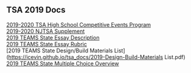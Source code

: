 <!-- Global site tag (gtag.js) - Google Analytics -->
<script async src="https://www.googletagmanager.com/gtag/js?id=UA-132324052-1"></script>
<script>
  window.dataLayer = window.dataLayer || [];
  function gtag(){dataLayer.push(arguments);}
  gtag('js', new Date());

  gtag('config', 'UA-132324052-1');
</script>

## TSA 2019 Docs

[2019-2020 TSA High School Competitive Events Program](https://icevin.github.io/tsa_docs/2019-2020_TSA_HS_Competitve_Events_Guide.pdf)  
[2019-2020 NJTSA Supplement](https://icevin.github.io/tsa_docs/2019-High-School-Supplement.pdf)  
[2019 TEAMS State Essay Description](https://icevin.github.io/tsa_docs/2019-Essay-Description.pdf)  
[2019 TEAMS State Essay Rubric](https://icevin.github.io/tsa_docs/2019-Essay-Rubric.pdf)  
[2019 TEAMS State Design/Build Materials List](https://icevin.github.io/tsa_docs/2019-Design-Build-Materials List.pdf)  
[2019 TEAMS State Multiple Choice Overview](https://icevin.github.io/tsa_docs/2019-Multiple-Choice-Overview.pdf)  
 
